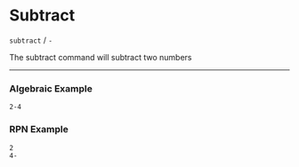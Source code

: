 # Subtract
`subtract` / `-` 

The subtract command will subtract two numbers

----

### Algebraic Example
```plaintext
2-4
```

### RPN Example
```plaintext
2
4-
```